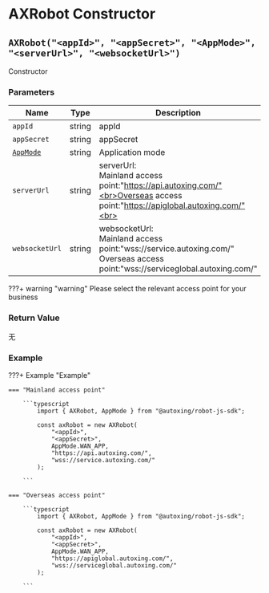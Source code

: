 # AXRobot Constructor

## `AXRobot("<appId>", "<appSecret>", "<AppMode>", "<serverUrl>", "<websocketUrl>")`

Constructor

### Parameters

| Name     | Type | Description     |
| -------- | -------- | -------- |
| `appId` | string   | appId |
| `appSecret` | string   | appSecret |
| [`AppMode`](../../../Define/Define-AppMode) | string   | Application mode |
| `serverUrl` | string   | serverUrl: <br>Mainland access point:"https://api.autoxing.com/"<br>Overseas access point:"https://apiglobal.autoxing.com/"<br> |
| `websocketUrl` | string   | websocketUrl:<br>Mainland access point:"wss://service.autoxing.com/"<br>Overseas access point:"wss://serviceglobal.autoxing.com/" |

???+ warning "warning"
    Please select the relevant access point for your business


### Return Value

无

### Example
???+ Example "Example"

    === "Mainland access point"

        ```typescript
            import { AXRobot, AppMode } from "@autoxing/robot-js-sdk";

            const axRobot = new AXRobot(
                "<appId>", 
                "<appSecret>",
                AppMode.WAN_APP, 
                "https://api.autoxing.com/", 
                "wss://service.autoxing.com/"
            );

        ```

    === "Overseas access point"

        ```typescript
            import { AXRobot, AppMode } from "@autoxing/robot-js-sdk";

            const axRobot = new AXRobot(
                "<appId>", 
                "<appSecret>", 
                AppMode.WAN_APP, 
                "https://apiglobal.autoxing.com/", 
                "wss://serviceglobal.autoxing.com/"
            );

        ```
